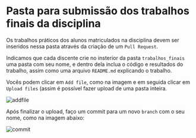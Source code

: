 # Pasta para submissão dos trabalhos finais da disciplina

Os trabalhos práticos dos alunos matriculados na disciplina devem ser inseridos nessa pasta através da criação de um `Pull Request`.

Indicamos que cada discente crie no insterior da pasta `trabalhos_finais` uma pasta com seu nome, e dentro dela inclua o código e resultados do trabalho,
assim como uma arquivo `README.md` explicando o trabalho.

Vocês podem clicar em `Add file`, como na imagem e em seguida clicar em `Upload files`  (assim é possível fazer upload de uma pasta inteira.

![addfile](https://user-images.githubusercontent.com/58128421/150833324-58c0dd12-89a4-4fe9-8bad-e4d982b3c868.png)

Após finalizar o upload, faço um commit para um novo `branch` com o seu nome, como na imagem abaixo:

![commit](https://user-images.githubusercontent.com/58128421/150833434-f9528e67-8bc9-4b89-876f-6f8c0c53d0b5.png)

